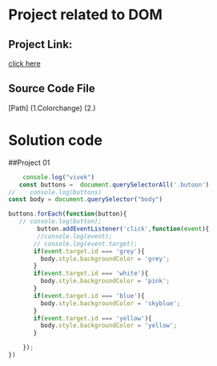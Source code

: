 # Project related to DOM

## Project Link:
[click here](https://stackblitz.com/edit/dom-project-chaiaurcode?file=index.html)

## Source Code File
[Path] (1.Colorchange)
(2.)

# Solution code

##Project 01

```javascript
    console.log("vivek")
   const buttons =  document.querySelectorAll('.butoon')
//    console.log(buttons)
const body = document.querySelector("body")

buttons.forEach(function(button){
   // console.log(button);
        button.addEventListener('click',function(event){ 
        //console.log(event);
       // console.log(event.target);
       if(event.target.id === 'grey'){
         body.style.backgroundColor = 'grey';
       }
       if(event.target.id === 'white'){
         body.style.backgroundColor = 'pink';
       }
       if(event.target.id === 'blue'){
         body.style.backgroundColor = 'skyblue';
       }
       if(event.target.id === 'yellow'){
         body.style.backgroundColor = 'yellow';
       }

    });
})

```